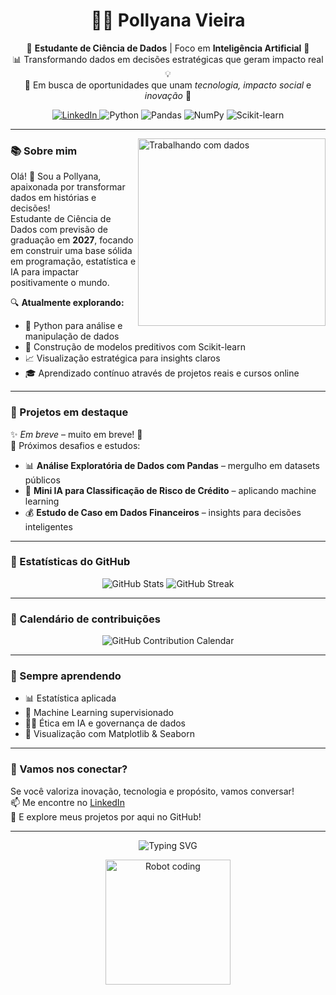 <h1 align="center">👩‍💻 Pollyana Vieira</h1>

<p align="center">
🎯 <b>Estudante de Ciência de Dados</b> | Foco em <b>Inteligência Artificial</b> 🤖<br>
📊 Transformando dados em decisões estratégicas que geram impacto real 💡<br>
🚀 Em busca de oportunidades que unam <i>tecnologia, impacto social</i> e <i>inovação</i> 🌟
</p>

<p align="center">
  <a href="https://www.linkedin.com/in/pollyanavieira/" target="_blank">
    <img src="https://img.shields.io/badge/LinkedIn-0077B5?style=for-the-badge&logo=linkedin&logoColor=white&animation=spin" alt="LinkedIn" />
  </a>
  <img src="https://img.shields.io/badge/Python-3776AB?style=for-the-badge&logo=python&logoColor=white&animation=fade" alt="Python" />
  <img src="https://img.shields.io/badge/Pandas-150458?style=for-the-badge&logo=pandas&logoColor=white&animation=fade" alt="Pandas" />
  <img src="https://img.shields.io/badge/NumPy-013243?style=for-the-badge&logo=numpy&logoColor=white&animation=fade" alt="NumPy" />
  <img src="https://img.shields.io/badge/Scikit--Learn-F7931E?style=for-the-badge&logo=scikitlearn&logoColor=white&animation=fade" alt="Scikit-learn" />
</p>

---

<img align="right" width="300" src="https://media.giphy.com/media/qgQUggAC3Pfv687qPC/giphy.gif" alt="Trabalhando com dados" />

### 📚 Sobre mim

Olá! 👋 Sou a Pollyana, apaixonada por transformar dados em histórias e decisões!  
Estudante de Ciência de Dados com previsão de graduação em **2027**, focando em construir uma base sólida em programação, estatística e IA para impactar positivamente o mundo.

🔍 **Atualmente explorando:**
- 🐍 Python para análise e manipulação de dados  
- 🤖 Construção de modelos preditivos com Scikit-learn  
- 📈 Visualização estratégica para insights claros  
- 🎓 Aprendizado contínuo através de projetos reais e cursos online  

---

### 📂 Projetos em destaque

✨ *Em breve* – muito em breve! 👀  
🔗 Próximos desafios e estudos:
- 📊 **Análise Exploratória de Dados com Pandas** – mergulho em datasets públicos  
- 🧠 **Mini IA para Classificação de Risco de Crédito** – aplicando machine learning  
- 💰 **Estudo de Caso em Dados Financeiros** – insights para decisões inteligentes  

---

### 🚀 Estatísticas do GitHub

<p align="center">
  <img src="https://github-readme-stats.vercel.app/api?username=pollyanavieira&show_icons=true&theme=dark" alt="GitHub Stats" />
  <img src="https://github-readme-streak-stats.herokuapp.com/?user=pollyanavieira&theme=dark" alt="GitHub Streak" />
</p>

---

### 📅 Calendário de contribuições

<p align="center">
  <img src="https://github-readme-calendar.vercel.app/api?username=pollyanavieira&theme=dark" alt="GitHub Contribution Calendar" />
</p>

---

### 🌱 Sempre aprendendo

- 📊 Estatística aplicada  
- 🤝 Machine Learning supervisionado  
- 🧑‍⚖️ Ética em IA e governança de dados  
- 🎨 Visualização com Matplotlib & Seaborn  

---

### 💬 Vamos nos conectar?

Se você valoriza inovação, tecnologia e propósito, vamos conversar!  
📫 Me encontre no [LinkedIn](https://www.linkedin.com/in/pollyanavieira/)  
📌 E explore meus projetos por aqui no GitHub!

---

<p align="center">
  <img src="https://readme-typing-svg.demolab.com?font=Fira+Code&weight=600&pause=800&color=FF6F91&center=true&vCenter=true&width=480&lines=Ci%C3%AAncia+de+Dados+%F0%9F%93%88;Intelig%C3%AAncia+Artificial+%F0%9F%A7%A0;Aprendizado+Cont%C3%ADnuo+%F0%9F%8C%B1;Tecnologia+com+Prop%C3%B3sito+%F0%9F%92%AA" alt="Typing SVG" />
</p>

<p align="center">

<img src="https://media.giphy.com/media/1cK57XhFaOS43WOmQW/giphy.gif" width="200" alt="Robot coding" />

</p>
